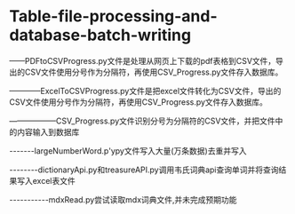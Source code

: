 # Table-file-processing-and-database-batch-writing 

——PDFtoCSVProgress.py文件是处理从网页上下载的pdf表格到CSV文件，导出的CSV文件使用分号作为分隔符，再使用CSV_Progress.py文件存入数据库。

————ExcelToCSVProgress.py文件是把excel文件转化为CSV文件，导出的CSV文件使用分号作为分隔符，再使用CSV_Progress.py文件存入数据库。

——————CSV_Progress.py文件识别分号为分隔符的CSV文件，并把文件中的内容输入到数据库

-------largeNumberWord.p'ypy文件写入大量(万条数据)去重并写入

--------dictionaryApi.py和treasureAPI.py调用韦氏词典api查询单词并将查询结果写入excel表文件

-----------mdxRead.py尝试读取mdx词典文件,并未完成预期功能











